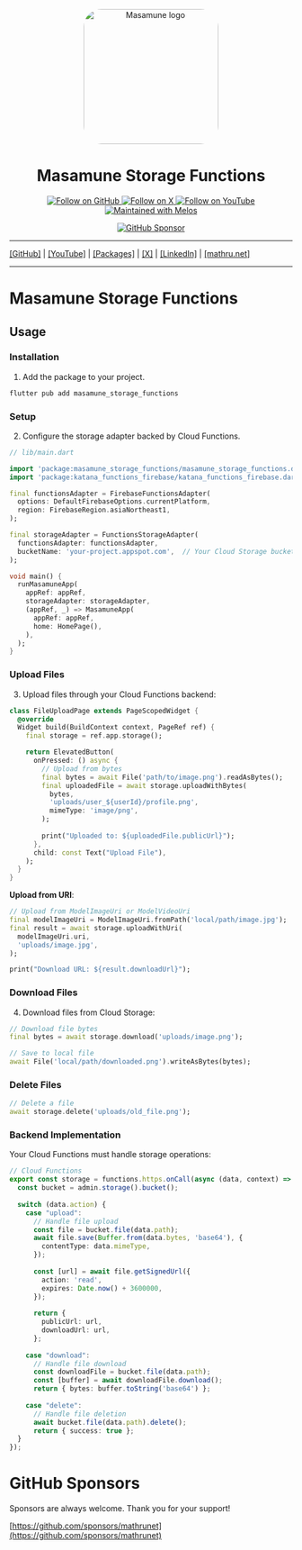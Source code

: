 <p align="center">
  <a href="https://mathru.net">
    <img width="240px" src="https://raw.githubusercontent.com/mathrunet/flutter_masamune/master/.github/images/icon.png" alt="Masamune logo" style="border-radius: 32px"s><br/>
  </a>
  <h1 align="center">Masamune Storage Functions</h1>
</p>

<p align="center">
  <a href="https://github.com/mathrunet">
    <img src="https://img.shields.io/static/v1?label=GitHub&message=Follow&logo=GitHub&color=333333&link=https://github.com/mathrunet" alt="Follow on GitHub" />
  </a>
  <a href="https://x.com/mathru">
    <img src="https://img.shields.io/static/v1?label=@mathru&message=Follow&logo=X&color=0F1419&link=https://x.com/mathru" alt="Follow on X" />
  </a>
  <a href="https://www.youtube.com/c/mathrunetchannel">
    <img src="https://img.shields.io/static/v1?label=YouTube&message=Follow&logo=YouTube&color=FF0000&link=https://www.youtube.com/c/mathrunetchannel" alt="Follow on YouTube" />
  </a>
  <a href="https://github.com/invertase/melos">
    <img src="https://img.shields.io/static/v1?label=maintained%20with&message=melos&color=FF1493&link=https://github.com/invertase/melos" alt="Maintained with Melos" />
  </a>
</p>

<p align="center">
  <a href="https://github.com/sponsors/mathrunet"><img src="https://img.shields.io/static/v1?label=Sponsor&message=%E2%9D%A4&logo=GitHub&color=ff69b4&link=https://github.com/sponsors/mathrunet" alt="GitHub Sponsor" /></a>
</p>

---

[[GitHub]](https://github.com/mathrunet) | [[YouTube]](https://www.youtube.com/c/mathrunetchannel) | [[Packages]](https://pub.dev/publishers/mathru.net/packages) | [[X]](https://x.com/mathru) | [[LinkedIn]](https://www.linkedin.com/in/mathrunet/) | [[mathru.net]](https://mathru.net)

---

# Masamune Storage Functions

## Usage

### Installation

1. Add the package to your project.

```bash
flutter pub add masamune_storage_functions
```

### Setup

2. Configure the storage adapter backed by Cloud Functions.

```dart
// lib/main.dart

import 'package:masamune_storage_functions/masamune_storage_functions.dart';
import 'package:katana_functions_firebase/katana_functions_firebase.dart';

final functionsAdapter = FirebaseFunctionsAdapter(
  options: DefaultFirebaseOptions.currentPlatform,
  region: FirebaseRegion.asiaNortheast1,
);

final storageAdapter = FunctionsStorageAdapter(
  functionsAdapter: functionsAdapter,
  bucketName: 'your-project.appspot.com',  // Your Cloud Storage bucket
);

void main() {
  runMasamuneApp(
    appRef: appRef,
    storageAdapter: storageAdapter,
    (appRef, _) => MasamuneApp(
      appRef: appRef,
      home: HomePage(),
    ),
  );
}
```

### Upload Files

3. Upload files through your Cloud Functions backend:

```dart
class FileUploadPage extends PageScopedWidget {
  @override
  Widget build(BuildContext context, PageRef ref) {
    final storage = ref.app.storage();

    return ElevatedButton(
      onPressed: () async {
        // Upload from bytes
        final bytes = await File('path/to/image.png').readAsBytes();
        final uploadedFile = await storage.uploadWithBytes(
          bytes,
          'uploads/user_${userId}/profile.png',
          mimeType: 'image/png',
        );
        
        print("Uploaded to: ${uploadedFile.publicUrl}");
      },
      child: const Text("Upload File"),
    );
  }
}
```

**Upload from URI**:

```dart
// Upload from ModelImageUri or ModelVideoUri
final modelImageUri = ModelImageUri.fromPath('local/path/image.jpg');
final result = await storage.uploadWithUri(
  modelImageUri.uri,
  'uploads/image.jpg',
);

print("Download URL: ${result.downloadUrl}");
```

### Download Files

4. Download files from Cloud Storage:

```dart
// Download file bytes
final bytes = await storage.download('uploads/image.png');

// Save to local file
await File('local/path/downloaded.png').writeAsBytes(bytes);
```

### Delete Files

```dart
// Delete a file
await storage.delete('uploads/old_file.png');
```

### Backend Implementation

Your Cloud Functions must handle storage operations:

```typescript
// Cloud Functions
export const storage = functions.https.onCall(async (data, context) => {
  const bucket = admin.storage().bucket();
  
  switch (data.action) {
    case "upload":
      // Handle file upload
      const file = bucket.file(data.path);
      await file.save(Buffer.from(data.bytes, 'base64'), {
        contentType: data.mimeType,
      });
      
      const [url] = await file.getSignedUrl({
        action: 'read',
        expires: Date.now() + 3600000,
      });
      
      return { 
        publicUrl: url,
        downloadUrl: url,
      };
      
    case "download":
      // Handle file download
      const downloadFile = bucket.file(data.path);
      const [buffer] = await downloadFile.download();
      return { bytes: buffer.toString('base64') };
      
    case "delete":
      // Handle file deletion
      await bucket.file(data.path).delete();
      return { success: true };
  }
});
```

# GitHub Sponsors

Sponsors are always welcome. Thank you for your support!

[https://github.com/sponsors/mathrunet](https://github.com/sponsors/mathrunet)